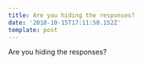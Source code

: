 ```yaml
---
title: Are you hiding the responses?
date: '2018-10-15T17:11:50.152Z'
template: post
---
```

Are you hiding the responses?
